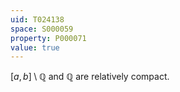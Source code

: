 ```yaml
---
uid: T024138
space: S000059
property: P000071
value: true
---
```


$[a,b]\setminus\mathbb Q$ and $\mathbb Q$ are relatively compact.

